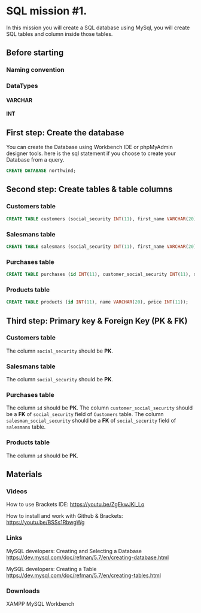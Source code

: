 # SQL mission #1.
In this mission you will create a SQL database using MySql, you will create SQL tables and column inside those tables.

## Before starting
### Naming convention

### DataTypes
#### VARCHAR

#### INT

## First step: Create the database
You can create the Database using Workbench IDE or phpMyAdmin designer tools. here is the sql statement if you choose to create your Database from a query.
```sql
CREATE DATABASE northwind;
```

## Second step: Create tables &amp; table columns
### Customers table
```sql
CREATE TABLE customers (social_security INT(11), first_name VARCHAR(20), last_name VARCHAR(20), email VARCHAR(55), city VARCHAR(20));
```

### Salesmans table
```sql
CREATE TABLE salesmans (social_security INT(11), first_name VARCHAR(20), last_name VARCHAR(20), email VARCHAR(55), city VARCHAR(20), start_of_work_date DATE);
```

### Purchases table
```sql
CREATE TABLE purchases (id INT(11), customer_social_security INT(11), salesman_social_security INT(11), quantity INT(11), purchase_date DATE);
```

### Products table
```sql
CREATE TABLE products (id INT(11), name VARCHAR(20), price INT(11));
```

## Third step: Primary key &amp; Foreign Key (PK &amp; FK)
### Customers table
The column `social_security` should be **PK**.

### Salesmans table
The column `social_security` should be **PK**.

### Purchases table
The column `id` should be **PK**.
The column `customer_social_security` should be a **FK** of `social_security` field of `Customers` table.
The column `salesman_social_security` should be a **FK** of `social_security` field of `salesmans` table.

### Products table
The column `id` should be **PK**.

## Materials
### Videos
How to use Brackets IDE: https://youtu.be/ZgEkwJKi_Lo

How to install and work with Github & Brackets: https://youtu.be/BSSs1RbwgWg

### Links
MySQL developers: Creating and Selecting a Database
https://dev.mysql.com/doc/refman/5.7/en/creating-database.html

MySQL developers: Creating a Table
https://dev.mysql.com/doc/refman/5.7/en/creating-tables.html

### Downloads
XAMPP
MySQL Workbench